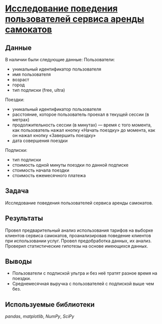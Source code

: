 # [Исследование поведения пользователей сервиса аренды самокатов](scooter_rental.ipynb)
## Данные

В наличии были следующие данные:
Пользователи:
- уникальный идентификатор пользователя
- имя пользователя
- возраст
- город
- тип подписки (free, ultra)

Поездки:
- уникальный идентификатор пользователя
- расстояние, которое пользователь проехал в текущей сессии (в метрах)
- продолжительность сессии (в минутах) — время с того момента, как пользователь нажал кнопку «Начать поездку» до момента, как он нажал кнопку «Завершить поездку»
- дата совершения поездки

Подписки:
- тип подписки
- стоимость одной минуты поездки по данной подписке
- стоимость начала поездки
-	стоимость ежемесячного платежа

## Задача

Исследование поведения пользователей сервиса аренды самокатов.

## Результаты

Провел предварительный анализ использования тарифов на выборке клиентов сервиса самокатов, проанализировав поведение клиентов при использовании услуг. Провел предобработка данных, их анализ. Проверил статистические гипотезы на основе имеющихся данных.

## Выводы

* Пользователи с подпиской ультра и без неё тратят разное время на поездки. 
* Среднемесячная выручка с пользователей с подпиской выше чем без.

## Используемые библиотеки
*pandas*, *matplotlib*, *NumPy*, *SciPy*
